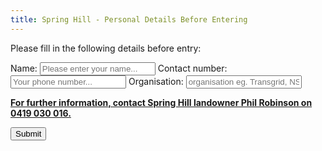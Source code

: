 ```yaml
---
title: Spring Hill - Personal Details Before Entering
---
```

Please fill in the following details before entry:

<form
  id='bio-form'
  action="https://formspree.io/f/general"
  method="POST"
 class="form-group">
  <label for="name">
    Name:
  </label>
    <input type="text" name="name" id="name" class="form-control" required="1" placeholder="Please enter your name..." />
  <label for="phone">
    Contact number:
  </label>
    <input type="text" name="phone" id="phone" class="form-control" required="1" placeholder="Your phone number..." />
  <label for="organisation">
    Organisation:
  </label>
    <input type="text" name="phone" id="phone" class="form-control" required="1" placeholder="organisation eg. Transgrid, NSWTA, AFP or whatever..." />
  <p><b><u>For further information, contact Spring Hill landowner Phil Robinson on 0419 030 016.</u></b></p>
  <button type="submit" class="btn-control btn-primary">Submit</button>
</form>
